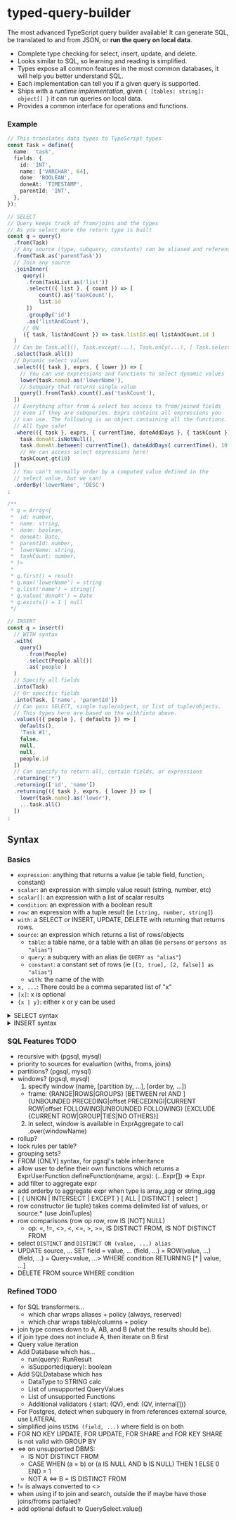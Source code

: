 # typed-query-builder

The most advanced TypeScript query builder available! It can generate SQL, be translated to and from JSON, or **run the query on local data**.

- Complete type checking for select, insert, update, and delete.
- Looks similar to SQL, so learning and reading is simplified.
- Types expose all common features in the most common databases, it will help you better understand SQL.
- Each implementation can tell you if a given query is supported.
- Ships with a *runtime implementation*, given `{ [tables: string]: object[] }` it can run queries on local data.
- Provides a common interface for operations and functions.

### Example

```typescript
// This translates data types to TypeScript types
const Task = define({
  name: 'task',
  fields: {
    id: 'INT',
    name: ['VARCHAR', 64],
    done: 'BOOLEAN',
    doneAt: 'TIMESTAMP',
    parentId: 'INT',
  },
});

// SELECT
// Query keeps track of from/joins and the types
// As you select more the return type is built
const q = query()
  .from(Task)
  // Any source (type, subquery, constants) can be aliased and referenced down below
  .from(Task.as('parentTask'))
  // Join any source
  .joinInner(
     query()
      .from(TaskList.as('list'))
      .select(({ list }, { count }) => [
          count().as('taskCount'),
          list.id 
      ])
      .groupBy('id')
      .as('listAndCount'),
     // ON
     ({ task, listAndCount }) => task.listId.eq( listAndCount.id )
  )
  // Can be Task.all(), Task.except(...), Task.only(...), [ Task.select."field", ... ]
  .select(Task.all())
  // Dynamic select values
  .select(({ task }, exprs, { lower }) => [
    // You can use expressions and functions to select dynamic values
    lower(task.name).as('lowerName'),
    // Subquery that returns single value
    query().from(Task).count().as('taskCount'),
  ])
  // Everything after from & select has access to from/joined fields
  // even if they are subqueries. Exprs contains all expressions you
  // can use. The following is an object containing all the functions.
  // All type safe!
  .where(({ task }, exprs, { currentTime, dateAddDays }, { taskCount }) => [
    task.doneAt.isNotNull(),
    task.doneAt.between( currentTime(), dateAddDays( currentTime(), 10 ) ),
    // We can access select expressions here!
    taskCount.gt(10)
  ])
  // You can't normally order by a computed value defined in the 
  // select value, but we can!
  .orderBy('lowerName', 'DESC') 
;

/**
 * q = Array<{
 *  id: number,
 *  name: string,
 *  done: boolean,
 *  doneAt: Date,
 *  parentId: number,
 *  lowerName: string,
 *  taskCount: number,
 * }>
 * 
 * q.first() = result
 * q.max('lowerName') = string
 * q.list('name') = string[]
 * q.value('doneAt') = Date
 * q.exists() = 1 | null
 */

// INSERT
const q = insert()
  // WITH syntax
  .with(
    query()
      .from(People)
      .select(People.all())
      .as('people')
  )
  // Specify all fields
  .into(Task)
  // Or specific fields
  .into(Task, ['name', 'parentId'])
  // Can pass SELECT, single tuple/object, or list of tuple/objects.
  // This types here are based on the with/into above.
  .values(({ people }, { defaults }) => [
    defaults(),
    'Task #1',
    false,
    null,
    null,
    people.id
  ])
  // Can specify to return all, certain fields, or expressions
  .returning('*')
  .returning(['id', 'name'])
  .returning(({ task }, exprs, { lower }) => [
    lower(task.name).as('lower'),
    ...task.all()
  ])
;

```

## Syntax

### Basics
- `expression`: anything that returns a value (ie table field, function, constant)
- `scalar`: an expression with simple value result (string, number, etc)
- `scalar[]`: an expression with a list of scalar results
- `condition`: an expression with a boolean result
- `row`: an expression with a tuple result (ie `[string, number, string]`)
- `with`: a SELECT or INSERT, UPDATE, DELETE with returning that returns rows.
- `source`: an expression which returns a list of rows/objects
  - `table`: a table name, or a table with an alias (ie `persons` or `persons as "alias"`)
  - `query`: a subquery with an alias (ie `QUERY as "alias"`)
  - `constant`: a constant set of rows (ie `[[1, true], [2, false]] as "alias"`)
  - `with`: the name of the with
- `x, ...`: There could be a comma separated list of "x"
- `[x]`: x is optional
- `{x | y}`: either x or y can be used

<details>
<summary>SELECT syntax</summary>
<p>

```
WITH [RECURSIVE] "with_alias" as with, ...
DISTINCT [ON (scalar, ...)]
FROM source, ...
JOIN source ON condition, ...
SELECT scalar AS "select_alias", ...
WHERE condition[]
GROUP BY {scalar | "select_alias"}, ...
HAVING condition
ORDER BY {scalar | "select_alias"} [DESC | ASC] [NULLS {FIRST | LAST}], ...
OFFSET offset
LIMIT limit
LOCK lock_type

...

QUERY -- order by below uses select names from first query
{UNION | INTERSECT | EXCEPT} [ALL] QUERY, ...
ORDER BY "select_alias" [DESC | ASC] [NULLS (FIRST | LAST)], ...
LIMIT limit
OFFSET offset
```

</p>
</details>


<details>
<summary>INSERT syntax</summary>
<p>

```
WITH query as "alias", ...
INSERT INTO table [column, ...]
[VALUES] source
RETURNING (* | scalar, ...)
```

</p>
</details>

### SQL Features TODO
- recursive with  (pgsql, mysql)
- priority to sources for evaluation (withs, froms, joins)
- partitions? (pgsql, mysql)
- windows? (pgsql, mysql)
  1. specify window (name, [partition by, ...], [order by, ...])
    - frame: {RANGE|ROWS|GROUPS} [BETWEEN rel AND ] {UNBOUNDED PRECEDING|offset PRECEDINGI|CURRENT ROW|offset FOLLOWING|UNBOUNDED FOLLOWING} [EXCLUDE {CURRENT ROW|GROUP|TIES|NO OTHERS}]
  2. in select, window is available in ExprAggregate to call .over(windowName)
- rollup?
- lock rules per table?
- grouping sets?
- FROM [ONLY] syntax, for pgsql's table inheritance
- allow user to define their own functions which returns a ExprUserFunction defineFunction(name, args): (...Expr[]) => Expr
- add filter to aggregate expr
- add orderby to aggregate expr when type is array_agg or string_agg
- [ { UNION | INTERSECT | EXCEPT } [ ALL | DISTINCT ] select ]
- row constructor (ie tuple) takes comma delimited list of values, or source.* (use JoinTuples)
- row comparisons (row op row, row IS [NOT] NULL)
   - op: =, !=, <>, <, <=, >, >=, IS DISTINCT FROM, IS NOT DISTINCT FROM
- select `DISTINCT` and `DISTINCT ON (value, ...) alias` 
- UPDATE source, ... SET 
     field = value, ... 
     (field, ...) = ROW(value, ...)
     (field, ...) = Query<value, ...>
   WHERE condition 
   RETURNING [* | value, ...]
- DELETE FROM source WHERE condition

### Refined TODO
- for SQL transformers...
  - which char wraps aliases + policy (always, reserved)
  - which char wraps table/columns + policy
- join type comes down to A, AB, and B (what the results should be).
 - if join type does not include A, then iterate on B first
- Query value iteration
- Add Database which has...
   - run(query): RunResult
   - isSupported(query): boolean
- Add SQLDatabase which has
   - DataType to STRING calc
   - List of unsupported QueryValues
   - List of unsupported Functions
   - Additional validators { start: (QV), end: (QV, internal[])}
- For Postgres, detect when subquery in from references external source, use LATERAL
- simplified joins `USING (field, ...)` where field is on both
-  FOR NO KEY UPDATE, FOR UPDATE, FOR SHARE and FOR KEY SHARE is not valid with GROUP BY
- <=> on unsupported DBMS: 
   - IS NOT DISTINCT FROM
   - CASE WHEN (a = b) or (a IS NULL AND b IS NULL) THEN 1 ELSE 0 END = 1
   - NOT A <=> B = IS DISTINCT FROM
- != is always converted to <>
- when using if to join and search, outside the if maybe have those joins/froms partialed?
- add optional default to QuerySelect.value()
